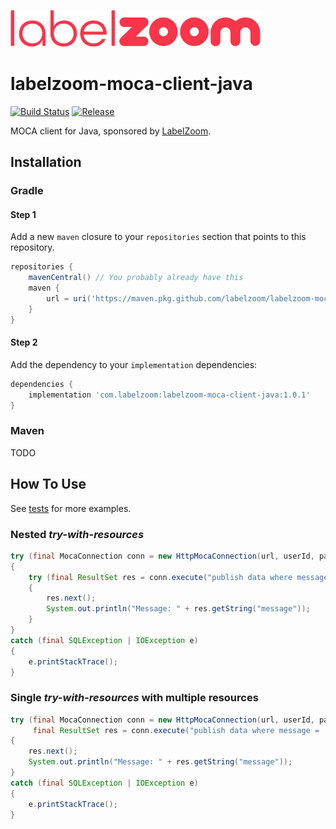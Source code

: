 ![LabelZoom Logo](docs/LabelZoom_Logo_f_400px.png)

# labelzoom-moca-client-java

[![Build Status](https://github.com/labelzoom/labelzoom-moca-client-java/actions/workflows/gradle-build.yml/badge.svg?branch=main)](https://github.com/labelzoom/labelzoom-moca-client-java/actions?query=branch%3Amain)
[![Release](https://img.shields.io/github/release/labelzoom/labelzoom-moca-client-java.svg?style=flat-square)](https://github.com/labelzoom/labelzoom-moca-client-java/releases)

MOCA client for Java, sponsored by [LabelZoom](https://www.labelzoom.net).

## Installation

### Gradle
#### Step 1
Add a new `maven` closure to your `repositories` section that points to this repository.
```groovy
repositories {
    mavenCentral() // You probably already have this
    maven {
        url = uri('https://maven.pkg.github.com/labelzoom/labelzoom-moca-client-java')
    }
}
```

#### Step 2
Add the dependency to your `implementation` dependencies:
```groovy
dependencies {
    implementation 'com.labelzoom:labelzoom-moca-client-java:1.0.1'
}
```

### Maven
TODO

## How To Use
See [tests](src/test) for more examples.

### Nested _try-with-resources_
```java
try (final MocaConnection conn = new HttpMocaConnection(url, userId, password))
{
    try (final ResultSet res = conn.execute("publish data where message = 'Hello World!'"))
    {
        res.next();
        System.out.println("Message: " + res.getString("message"));
    }
}
catch (final SQLException | IOException e)
{
    e.printStackTrace();
}
```

### Single _try-with-resources_ with multiple resources
```java
try (final MocaConnection conn = new HttpMocaConnection(url, userId, password);
     final ResultSet res = conn.execute("publish data where message = 'Hello World!'"))
{
    res.next();
    System.out.println("Message: " + res.getString("message"));
}
catch (final SQLException | IOException e)
{
    e.printStackTrace();
}
```
